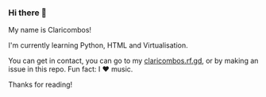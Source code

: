 ### Hi there 👋

My name is Claricombos!

I'm currently learning Python, HTML and Virtualisation.

You can get in contact, you can go to my [claricombos.rf.gd](website), or by making an issue in this repo.
Fun fact: I ❤️ music.


Thanks for reading!

<!--
**claricombos/claricombos** is a ✨ _special_ ✨ repository because its `README.md` (this file) appears on your GitHub profile.

Here are some ideas to get you started:

- 🔭 I’m currently working on ...
- 🌱 I’m currently learning ...
- 👯 I’m looking to collaborate on ...
- 🤔 I’m looking for help with ...
- 💬 Ask me about ...
- 📫 How to reach me: ...
- 😄 Pronouns: ...
- ⚡ Fun fact: ...
-->
